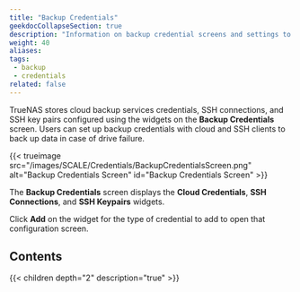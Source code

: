 ```yaml
---
title: "Backup Credentials"
geekdocCollapseSection: true
description: "Information on backup credential screens and settings to integrate TrueNAS with cloud storage providers by setting up SSH connections and keypairs."
weight: 40
aliases:
tags:
 - backup
 - credentials
related: false
---
```


TrueNAS stores cloud backup services credentials, SSH connections, and SSH key pairs configured using the widgets on the **Backup Credentials** screen.
Users can set up backup credentials with cloud and SSH clients to back up data in case of drive failure.

{{< trueimage src="/images/SCALE/Credentials/BackupCredentialsScreen.png" alt="Backup Credentials Screen" id="Backup Credentials Screen" >}}

The **Backup Credentials** screen displays the **Cloud Credentials**, **SSH Connections**, and **SSH Keypairs** widgets.

Click **Add** on the widget for the type of credential to add to open that configuration screen.

<div class="noprint">

## Contents

{{< children depth="2" description="true" >}}

</div>
